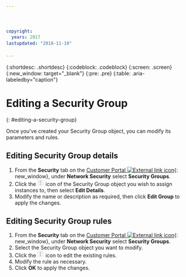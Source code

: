 ```yaml
---



copyright:
  years: 2017
lastupdated: "2018-11-10"

---
```


{:shortdesc: .shortdesc}
{:codeblock: .codeblock}
{:screen: .screen}
{:new_window: target="_blank"}
{:pre: .pre}
{:table: .aria-labeledby="caption"}

# Editing a Security Group
{: #editing-a-security-group}

Once you've created your Security Group object, you can modify its parameters and rules.

## Editing Security Group details

1. From the **Security** tab on the [Customer Portal ![External link icon](../../icons/launch-glyph.svg "External link icon")](https://control.softlayer.com/){: new_window}, under **Network Security** select **Security Groups**.
2. Click the ![More icon](./images/more_icon.jpg) icon of the Security Group object you wish to assign instances to, then select **Edit Details**.
3.	Modify the name or description as required, then click **Edit Group** to apply the changes.

## Editing Security Group rules

1. From the **Security** tab on the [Customer Portal ![External link icon](../../icons/launch-glyph.svg "External link icon")](https://control.softlayer.com/){: new_window}, under **Network Security** select **Security Groups**.
2.	Select the Security Group object you want to modify.
3.	Click the ![More icon](./images/more_icon.jpg) icon to edit the existing rules.
4.	Modify the rule as necessary.
5. Click **OK** to apply the changes.
